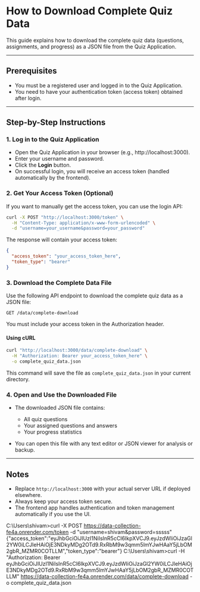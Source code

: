 # How to Download Complete Quiz Data

This guide explains how to download the complete quiz data (questions, assignments, and progress) as a JSON file from the Quiz Application.

---

## Prerequisites

- You must be a registered user and logged in to the Quiz Application.
- You need to have your authentication token (access token) obtained after login.

---

## Step-by-Step Instructions

### 1. Log in to the Quiz Application

- Open the Quiz Application in your browser (e.g., http://localhost:3000).
- Enter your username and password.
- Click the **Login** button.
- On successful login, you will receive an access token (handled automatically by the frontend).

### 2. Get Your Access Token (Optional)

If you want to manually get the access token, you can use the login API:

```bash
curl -X POST "http://localhost:3000/token" \
  -H "Content-Type: application/x-www-form-urlencoded" \
  -d "username=your_username&password=your_password"
```

The response will contain your access token:

```json
{
  "access_token": "your_access_token_here",
  "token_type": "bearer"
}
```

### 3. Download the Complete Data File

Use the following API endpoint to download the complete quiz data as a JSON file:

```
GET /data/complete-download
```

You must include your access token in the Authorization header.

#### Using cURL

```bash
curl "http://localhost:3000/data/complete-download" \
  -H "Authorization: Bearer your_access_token_here" \
  -o complete_quiz_data.json
```

This command will save the file as `complete_quiz_data.json` in your current directory.

### 4. Open and Use the Downloaded File

- The downloaded JSON file contains:
  - All quiz questions
  - Your assigned questions and answers
  - Your progress statistics

- You can open this file with any text editor or JSON viewer for analysis or backup.

---

## Notes

- Replace `http://localhost:3000` with your actual server URL if deployed elsewhere.
- Always keep your access token secure.
- The frontend app handles authentication and token management automatically if you use the UI.

C:\Users\shivam>curl -X POST https://data-collection-fe4a.onrender.com/token -d "username=shivam&password=sssss"
{"access_token":"eyJhbGciOiJIUzI1NiIsInR5cCI6IkpXVCJ9.eyJzdWIiOiJzaGl2YW0iLCJleHAiOjE3NDkyMDg2OTd9.RxRbM9w3qmm5lmYJwHAaY5jLbOM2gbR_MZMR0COTLLM","token_type":"bearer"}
C:\Users\shivam>curl -H "Authorization: Bearer eyJhbGciOiJIUzI1NiIsInR5cCI6IkpXVCJ9.eyJzdWIiOiJzaGl2YW0iLCJleHAiOjE3NDkyMDg2OTd9.RxRbM9w3qmm5lmYJwHAaY5jLbOM2gbR_MZMR0COTLLM" https://data-collection-fe4a.onrender.com/data/complete-download -o complete_quiz_data.json

